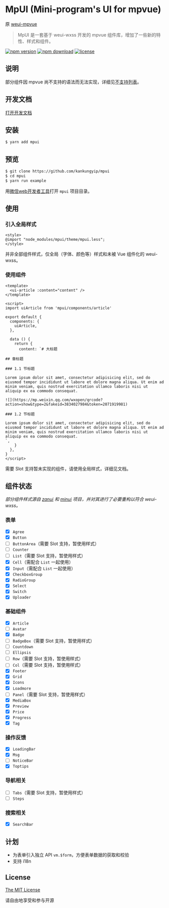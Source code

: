 MpUI (Mini-program's UI for mpvue)
===

原 [weui-mpvue](https://www.npmjs.com/package/weui-mpvue)

> MpUI 是一套基于 weui-wxss 开发的 mpvue 组件库，增加了一些新的特性、样式和组件。

[![npm version](https://img.shields.io/npm/v/mpui.svg?style=flat)](https://www.npmjs.com/package/mpui) [![npm download](https://img.shields.io/npm/dt/mpui.svg?style=flat)](https://www.npmjs.com/package/mpui) [![license](https://img.shields.io/npm/l/mpui.svg?style=flat)](https://github.com/kankungyip/mpui/blob/master/LICENSE)

## 说明

部分组件因 mpvue 尚不支持的语法而无法实现，详细见[不支持列表](http://mpvue.com/mpvue/#_14)。

## 开发文档

[打开开发文档](https://kankungyip.github.io/mpui/)

## 安装

```bash
$ yarn add mpui
```

## 预览

```bash
$ git clone https://github.com/kankungyip/mpui
$ cd mpui
$ yarn run example
```

用[微信web开发者工具](https://mp.weixin.qq.com/debug/wxadoc/dev/devtools/download.html)打开 `mpui` 项目目录。

## 使用
### 引入全局样式

```vue
<style>
@import "node_modules/mpui/theme/mpui.less";
</style>
```

并非全部组件样式，仅全局（字体、颜色等）样式和未被 Vue 组件化的 weui-wxss。

### 使用组件

```vue
<template>
  <ui-article :content="content" />
</template>

<script>
import uiArticle from 'mpui/components/article'

export default {
  components: {
    uiArticle,
  },

  data () {
    return {
      content: `# 大标题

## 章标题

### 1.1 节标题

Lorem ipsum dolor sit amet, consectetur adipisicing elit, sed do eiusmod tempor incididunt ut labore et dolore magna aliqua. Ut enim ad minim veniam, quis nostrud exercitation ullamco laboris nisi ut aliquip ex ea commodo consequat.

![](https://mp.weixin.qq.com/wxopen/qrcode?action=show&type=2&fakeid=3834027984&token=2071919981)

### 1.2 节标题

Lorem ipsum dolor sit amet, consectetur adipisicing elit, sed do eiusmod tempor incididunt ut labore et dolore magna aliqua. Ut enim ad minim veniam, quis nostrud exercitation ullamco laboris nisi ut aliquip ex ea commodo consequat.
`,
    }
  },
}
</script>
```

需要 Slot 支持暂未实现的组件，请使用全局样式，详细见文档。

## 组件状态

_部分组件样式源自 [zanui](https://github.com/youzan/zanui-weapp) 和 [minui](https://github.com/meili/minui) 项目，并对其进行了必要重构以符合 weui-wxss。_

### 表单

- [x] `Agree`
- [x] `Button`
- [ ] `ButtonArea`（需要 Slot 支持，暂使用样式）
- [ ] `Counter`
- [ ] `List`（需要 Slot 支持，暂使用样式）
- [x] `Cell`（需配合 `List` 一起使用）
- [x] `Input`（需配合 `List` 一起使用）
- [x] `CheckboxGroup`
- [x] `RadioGroup`
- [x] `Select`
- [x] `Switch`
- [x] `Uploader`

### 基础组件

- [x] `Article`
- [ ] `Avatar`
- [x] `Badge`
- [ ] `BadgeBox`（需要 Slot 支持，暂使用样式）
- [ ] `Countdown`
- [ ] `Ellipsis`
- [ ] `Row`（需要 Slot 支持，暂使用样式）
- [ ] `Col`（需要 Slot 支持，暂使用样式）
- [x] `Footer`
- [x] `Grid`
- [x] `Icons`
- [x] `Loadmore`
- [ ] `Panel`（需要 Slot 支持，暂使用样式）
- [x] `MediaBox`
- [x] `Preview`
- [x] `Price`
- [x] `Progress`
- [x] `Tag`

### 操作反馈

- [x] `LoadingBar`
- [x] `Msg`
- [ ] `NoticeBar`
- [x] `Toptips`

### 导航相关

- [ ] `Tabs`（需要 Slot 支持，暂使用样式）
- [ ] `Steps`

### 搜索相关

- [x] `SearchBar`

## 计划

- 为表单引入独立 API `vm.$form`，方便表单数据的获取和校验
- 支持 i18n

## License

[The MIT License](http://opensource.org/licenses/MIT)

请自由地享受和参与开源
